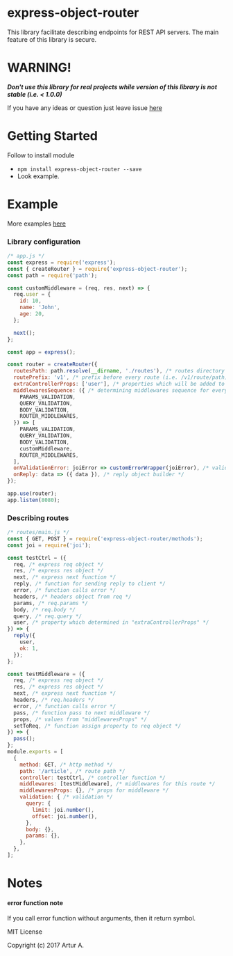 # express-object-router
This library facilitate describing endpoints for REST API servers. The main feature of this library is secure.

# WARNING! 
___Don't use this library for real projects while version of this library is not stable (i.e. < 1.0.0)___

If you have any ideas or question just leave issue [here](https://github.com/ArturAralin/express-object-router/issues/new)

# Getting Started
Follow to install module

* `npm install express-object-router --save`
* Look example.

# Example
More examples [here](examples)
### Library configuration
```javascript
/* app.js */
const express = require('express');
const { createRouter } = require('express-object-router');
const path = require('path');

const customMiddleware = (req, res, next) => {
  req.user = {
    id: 10,
    name: 'John',
    age: 20,
  };

  next();
};

const app = express();

const router = createRouter({
  routesPath: path.resolve(__dirname, './routes'), /* routes directory  */
  routePrefix: 'v1', /* prefix before every route (i.e. /v1/route/path) */
  extraControllerProps: ['user'], /* properties which will be added to controller from req object */
  middlewaresSequence: ({ /* determining middlewares sequence for every route */
    PARAMS_VALIDATION,
    QUERY_VALIDATION,
    BODY_VALIDATION,
    ROUTER_MIDDLEWARES,
  }) => [
    PARAMS_VALIDATION,
    QUERY_VALIDATION,
    BODY_VALIDATION,
    customMiddleware,
    ROUTER_MIDDLEWARES,
  ],
  onValidationError: joiError => customErrorWrapper(joiError), /* validation error handler */
  onReply: data => ({ data }), /* reply object builder */
});

app.use(router);
app.listen(8080);
```

### Describing routes
```javascript
/* routes/main.js */
const { GET, POST } = require('express-object-router/methods');
const joi = require('joi');

const testCtrl = ({
  req, /* express req object */
  res, /* express res object */
  next, /* express next function */
  reply, /* function for sending reply to client */
  error, /* function calls error */
  headers, /* headers object from req */
  params, /* req.params */
  body, /* req.body */
  query, /* req.query */
  user, /* property which determined in "extraControllerProps" */
}) => {
  reply({
    user,
    ok: 1,
  });
};

const testMiddleware = ({
  req, /* express req object */
  res, /* express res object */
  next, /* express next function */
  headers, /* req.headers */
  error, /* function calls error */
  pass, /* function pass to next middleware */
  props, /* values from "middlewaresProps" */
  setToReq, /* function assign property to req object */
}) => {
  pass();
};
module.exports = [
  {
    method: GET, /* http method */
    path: '/article', /* route path */
    controller: testCtrl, /* controller function */
    middlewares: [testMiddleware], /* middlewares for this route */
    middlewaresProps: {}, /* props for middleware */
    validation: { /* validation */
      query: {
        limit: joi.number(),
        offset: joi.number(),
      },
      body: {},
      params: {},
    },
  },
];
```

# Notes

#### error function note
If you call error function without arguments, then it return symbol.

MIT License

Copyright (c) 2017 Artur A.
